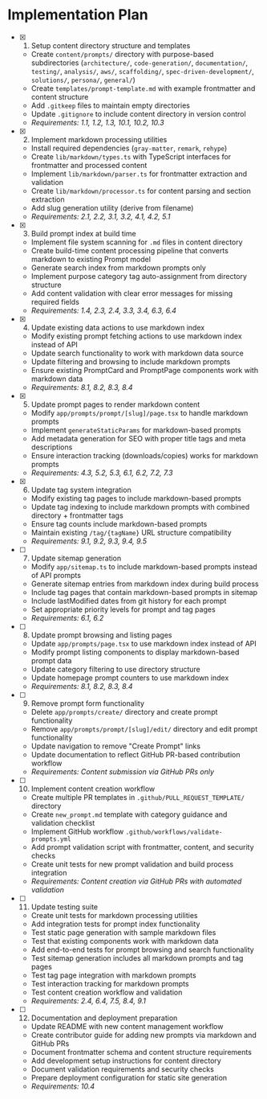 # Implementation Plan

- [x] 1. Setup content directory structure and templates
  - Create `content/prompts/` directory with purpose-based subdirectories (`architecture/`, `code-generation/`, `documentation/`, `testing/`, `analysis/`, `aws/`, `scaffolding/`, `spec-driven-development/`, `solutions/`, `persona/`, `general/`)
  - Create `templates/prompt-template.md` with example frontmatter and content structure
  - Add `.gitkeep` files to maintain empty directories
  - Update `.gitignore` to include content directory in version control
  - _Requirements: 1.1, 1.2, 1.3, 10.1, 10.2, 10.3_

- [x] 2. Implement markdown processing utilities
  - Install required dependencies (`gray-matter`, `remark`, `rehype`)
  - Create `lib/markdown/types.ts` with TypeScript interfaces for frontmatter and processed content
  - Implement `lib/markdown/parser.ts` for frontmatter extraction and validation
  - Create `lib/markdown/processor.ts` for content parsing and section extraction
  - Add slug generation utility (derive from filename)
  - _Requirements: 2.1, 2.2, 3.1, 3.2, 4.1, 4.2, 5.1_

- [x] 3. Build prompt index at build time
  - Implement file system scanning for `.md` files in content directory
  - Create build-time content processing pipeline that converts markdown to existing Prompt model
  - Generate search index from markdown prompts only
  - Implement purpose category tag auto-assignment from directory structure
  - Add content validation with clear error messages for missing required fields
  - _Requirements: 1.4, 2.3, 2.4, 3.3, 3.4, 6.3, 6.4_

- [x] 4. Update existing data actions to use markdown index
  - Modify existing prompt fetching actions to use markdown index instead of API
  - Update search functionality to work with markdown data source
  - Update filtering and browsing to include markdown prompts
  - Ensure existing PromptCard and PromptPage components work with markdown data
  - _Requirements: 8.1, 8.2, 8.3, 8.4_

- [x] 5. Update prompt pages to render markdown content
  - Modify `app/prompts/prompt/[slug]/page.tsx` to handle markdown prompts
  - Implement `generateStaticParams` for markdown-based prompts
  - Add metadata generation for SEO with proper title tags and meta descriptions
  - Ensure interaction tracking (downloads/copies) works for markdown prompts
  - _Requirements: 4.3, 5.2, 5.3, 6.1, 6.2, 7.2, 7.3_

- [x] 6. Update tag system integration
  - Modify existing tag pages to include markdown-based prompts
  - Update tag indexing to include markdown prompts with combined directory + frontmatter tags
  - Ensure tag counts include markdown-based prompts
  - Maintain existing `/tag/{tagName}` URL structure compatibility
  - _Requirements: 9.1, 9.2, 9.3, 9.4, 9.5_

- [ ] 7. Update sitemap generation
  - Modify `app/sitemap.ts` to include markdown-based prompts instead of API prompts
  - Generate sitemap entries from markdown index during build process
  - Include tag pages that contain markdown-based prompts in sitemap
  - Include lastModified dates from git history for each prompt
  - Set appropriate priority levels for prompt and tag pages
  - _Requirements: 6.1, 6.2_

- [ ] 8. Update prompt browsing and listing pages
  - Update `app/prompts/page.tsx` to use markdown index instead of API
  - Modify prompt listing components to display markdown-based prompt data
  - Update category filtering to use directory structure
  - Update homepage prompt counters to use markdown index
  - _Requirements: 8.1, 8.2, 8.3, 8.4_

- [ ] 9. Remove prompt form functionality
  - Delete `app/prompts/create/` directory and create prompt functionality
  - Remove `app/prompts/prompt/[slug]/edit/` directory and edit prompt functionality
  - Update navigation to remove "Create Prompt" links
  - Update documentation to reflect GitHub PR-based contribution workflow
  - _Requirements: Content submission via GitHub PRs only_

- [ ] 10. Implement content creation workflow
  - Create multiple PR templates in `.github/PULL_REQUEST_TEMPLATE/` directory
  - Create `new_prompt.md` template with category guidance and validation checklist
  - Implement GitHub workflow `.github/workflows/validate-prompts.yml`
  - Add prompt validation script with frontmatter, content, and security checks
  - Create unit tests for new prompt validation and build process integration
  - _Requirements: Content creation via GitHub PRs with automated validation_

- [ ] 11. Update testing suite
  - Create unit tests for markdown processing utilities
  - Add integration tests for prompt index functionality
  - Test static page generation with sample markdown files
  - Test that existing components work with markdown data
  - Add end-to-end tests for prompt browsing and search functionality
  - Test sitemap generation includes all markdown prompts and tag pages
  - Test tag page integration with markdown prompts
  - Test interaction tracking for markdown prompts
  - Test content creation workflow and validation
  - _Requirements: 2.4, 6.4, 7.5, 8.4, 9.1_

- [ ] 12. Documentation and deployment preparation
  - Update README with new content management workflow
  - Create contributor guide for adding new prompts via markdown and GitHub PRs
  - Document frontmatter schema and content structure requirements
  - Add development setup instructions for content directory
  - Document validation requirements and security checks
  - Prepare deployment configuration for static site generation
  - _Requirements: 10.4_
